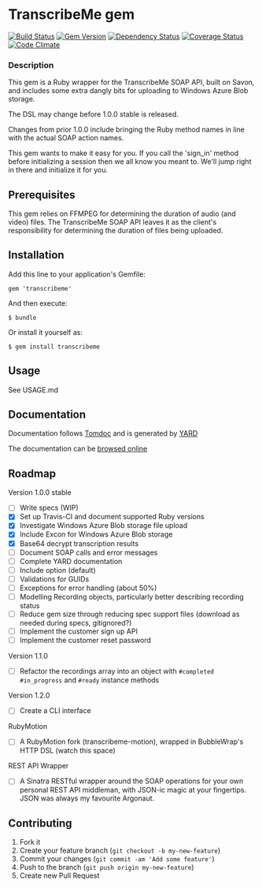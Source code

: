 # TranscribeMe gem
[![Build Status](https://travis-ci.org/tuttinator/transcribeme.png?branch=master)](https://travis-ci.org/tuttinator/transcribeme)
[![Gem Version](https://badge.fury.io/rb/transcribeme.png)](http://badge.fury.io/rb/transcribeme)
[![Dependency Status](https://gemnasium.com/tuttinator/transcribeme.png)](https://gemnasium.com/tuttinator/transcribeme)
[![Coverage Status](https://coveralls.io/repos/tuttinator/transcribeme/badge.png)](https://coveralls.io/r/tuttinator/transcribeme)
[![Code Climate](https://codeclimate.com/github/tuttinator/transcribeme.png)](https://codeclimate.com/github/tuttinator/transcribeme)


### Description

This gem is a Ruby wrapper for the TranscribeMe SOAP API, built on Savon, and includes some extra dangly bits for uploading to Windows Azure Blob storage.

The DSL may change before 1.0.0 stable is released. 

Changes from prior 1.0.0 include bringing the Ruby method names in line with the actual SOAP action names.

This gem wants to make it easy for you. If you call the 'sign_in' method before initializing a session then we all know you meant to. We'll jump right in there and initialize it for you.

## Prerequisites

This gem relies on FFMPEG for determining the duration of audio (and video) files. The TranscribeMe SOAP API leaves it as the client's responsibility for determining the duration of files being uploaded.

## Installation

Add this line to your application's Gemfile:

    gem 'transcribeme'

And then execute:

    $ bundle

Or install it yourself as:

    $ gem install transcribeme

## Usage

See USAGE.md

## Documentation

Documentation follows [Tomdoc](http://tomdoc.org) and is generated by [YARD](http://yardoc.org)

The documentation can be [browsed online](http://rubydoc.info/github/tuttinator/transcribeme/master/frames)

## Roadmap

Version 1.0.0 stable

- [ ] Write specs (WIP)
- [x] Set up Travis-CI and document supported Ruby versions
- [x] Investigate Windows Azure Blob storage file upload
- [x] Include Excon for Windows Azure Blob storage
- [x] Base64 decrypt transcription results
- [ ] Document SOAP calls and error messages
- [ ] Complete YARD documentation
- [ ] Include option (default)
- [ ] Validations for GUIDs 
- [ ] Exceptions for error handling (about 50%)
- [ ] Modelling Recording objects, particularly better describing recording status
- [ ] Reduce gem size through reducing spec support files (download as needed during specs, gitignored?)
- [ ] Implement the customer sign up API
- [ ] Implement the customer reset password

Version 1.1.0

- [ ] Refactor the recordings array into an object with `#completed` `#in_progress` and `#ready` instance methods

Version 1.2.0

- [ ] Create a CLI interface

RubyMotion

- [ ] A RubyMotion fork (transcribeme-motion), wrapped in BubbleWrap's HTTP DSL (watch this space)

REST API Wrapper

- [ ] A Sinatra RESTful wrapper around the SOAP operations for your own personal REST API middleman, with JSON-ic magic at your fingertips. JSON was always my favourite Argonaut.

## Contributing

1. Fork it
2. Create your feature branch (`git checkout -b my-new-feature`)
3. Commit your changes (`git commit -am 'Add some feature'`)
4. Push to the branch (`git push origin my-new-feature`)
5. Create new Pull Request


